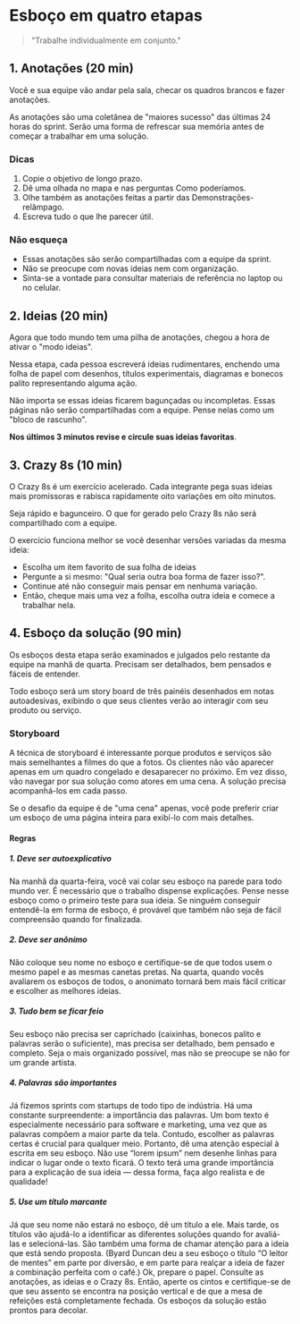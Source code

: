 # Esboço em quatro etapas
> "Trabalhe individualmente em conjunto."

## 1. Anotações (20 min)
Você e sua equipe vão andar pela sala, checar os quadros brancos e fazer anotações.

As anotações são uma coletânea de "maiores sucesso" das últimas 24 horas do sprint. Serão uma forma de refrescar sua memória antes de começar a trabalhar em uma solução.

### Dicas
1. Copie o objetivo de longo prazo.
2. Dê uma olhada no mapa e nas perguntas Como poderíamos.
3. Olhe também as anotações feitas a partir das Demonstrações-relâmpago.
4. Escreva tudo o que lhe parecer útil.

### Não esqueça
- Essas anotações são serão compartilhadas com a equipe da sprint.
- Não se preocupe com novas ideias nem com organização.
- Sinta-se a vontade para consultar materiais de referência no laptop ou no celular.

## 2. Ideias (20 min)

Agora que todo mundo tem uma pilha de anotações, chegou a hora de ativar o "modo ideias".

Nessa etapa, cada pessoa escreverá ideias rudimentares, enchendo uma folha de papel com desenhos, títulos experimentais, diagramas e bonecos palito representando alguma ação.

Não importa se essas ideias ficarem bagunçadas ou incompletas. Essas páginas não serão compartilhadas com a equipe. Pense nelas como um "bloco de rascunho".

**Nos últimos 3 minutos revise e circule suas ideias favoritas**.

## 3. Crazy 8s (10 min)

O Crazy 8s é um exercício acelerado. Cada integrante pega suas ideias mais promissoras e rabisca rapidamente oito variações em oito minutos.

Seja rápido e bagunceiro. O que for gerado pelo Crazy 8s não será compartilhado com a equipe.

O exercício funciona melhor se você desenhar versões variadas da mesma ideia:

- Escolha um item favorito de sua folha de ideias
- Pergunte a si mesmo: "Qual seria outra boa forma de fazer isso?".
- Continue até não conseguir mais pensar em nenhuma variação.
- Então, cheque mais uma vez a folha, escolha outra ideia e comece a trabalhar nela.

## 4. Esboço da solução (90 min)

Os esboços desta etapa serão examinados e julgados pelo restante da equipe na manhã de quarta. Precisam ser detalhados, bem pensados e fáceis de entender.

Todo esboço será um story board de três painéis desenhados em notas autoadesivas, exibindo o que seus clientes verão ao interagir com seu produto ou serviço.

### Storyboard
A técnica de storyboard é interessante porque produtos e serviços são mais semelhantes a filmes do que a fotos. Os clientes não vão aparecer apenas em um quadro congelado e desaparecer no próximo. Em vez disso, vão navegar por sua solução como atores em uma cena. A solução precisa acompanhá-los em cada passo.

Se o desafio da equipe é de "uma cena" apenas, você pode preferir criar um esboço de uma página inteira para exibí-lo com mais detalhes.

#### Regras

##### 1. Deve ser autoexplicativo

Na manhã da quarta-feira, você vai colar seu esboço na parede para todo mundo ver. É necessário que o trabalho dispense explicações. Pense nesse esboço como o primeiro teste para sua ideia. Se ninguém conseguir entendê-la em forma de esboço, é provável que também não seja de fácil compreensão quando for finalizada.

##### 2. Deve ser anônimo
Não coloque seu nome no esboço e certifique-se de que todos usem o mesmo papel e as mesmas canetas pretas. Na quarta, quando vocês avaliarem os esboços de todos, o anonimato tornará bem mais fácil criticar e escolher as melhores ideias.

##### 3. Tudo bem se ficar feio
Seu esboço não precisa ser caprichado (caixinhas, bonecos palito e palavras serão o suficiente), mas precisa ser detalhado, bem pensado e completo. Seja o mais organizado possível, mas não se preocupe se não for um grande artista.

##### 4. Palavras são importantes
Já fizemos sprints com startups de todo tipo de indústria. Há uma constante surpreendente: a importância das palavras. Um bom texto é especialmente necessário para software e marketing, uma vez que as palavras compõem a maior parte da tela. Contudo, escolher as palavras certas é crucial para qualquer meio. Portanto, dê uma atenção especial à escrita em seu esboço. Não use “lorem ipsum” nem desenhe linhas para indicar o lugar onde o texto ficará. O texto terá uma grande importância para a explicação de sua ideia — dessa forma, faça algo realista e de qualidade!

##### 5. Use um título marcante
Já que seu nome não estará no esboço, dê um título a ele. Mais tarde, os títulos vão ajudá-lo a identificar as diferentes soluções quando for avaliá-las e selecioná-las. São também uma forma de chamar atenção para a ideia que está sendo proposta. (Byard Duncan deu a seu esboço o título “O leitor de mentes” em parte por diversão, e em parte para realçar a ideia de fazer a combinação perfeita com o café.)
Ok, prepare o papel. Consulte as anotações, as ideias e o Crazy 8s. Então, aperte os cintos e certifique-se de que seu assento se encontra na posição vertical e de que a mesa de refeições está completamente fechada. Os esboços da solução estão prontos para decolar.
